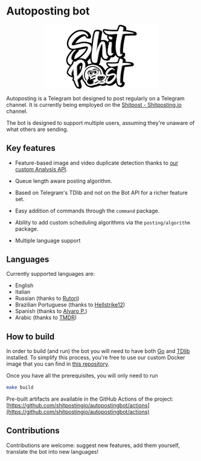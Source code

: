 # Autoposting bot

<p align="center"> 
   <img src="shitpost.png" width="60%">
</p>

Autoposting is a Telegram bot designed to post regularly on a Telegram channel. It is currently being employed on the [Shitpost - Shitposting.io](https://t.me/shitpost) channel.

The bot is designed to support multiple users, assuming they're unaware of what others are sending.

## Key features

- Feature-based image and video duplicate detection thanks to [our custom Analysis API](https://github.com/shitpostingio/analysis-api).

- Queue length aware posting algorithm.

- Based on Telegram's TDlib and not on the Bot API for a richer feature set.

- Easy addition of commands through the `command` package.

- Ability to add custom scheduling algorithms via the `posting/algorithm` package.

- Multiple language support

## Languages

Currently supported languages are:

- English
- Italian
- Russian (thanks to [Rutori](https://github.com/Rutori))
- Brazilian Portuguese (thanks to [Hellstrike12](https://github.com/hellstrike12))
- Spanish (thanks to [Alvaro P.](https://t.me/Tag_if_magic_stones_dont_drop))
- Arabic (thanks to [TMDR](https://github.com/TMDR))

## How to build

In order to build (and run) the bot you will need to have both [Go](https://golang.org/dl/) and [TDlib](https://tdlib.github.io/td/build.html) installed. To simplify this process, you're free to use our custom Docker image that you can find in [this repository](https://github.com/shitpostingio/golang).

Once you have all the prerequisites, you will only need to run

```bash
make build
```

Pre-built artifacts are available in the GitHub Actions of the project: [https://github.com/shitpostingio/autopostingbot/actions](https://github.com/shitpostingio/autopostingbot/actions)

## Contributions

Contributions are welcome: suggest new features, add them yourself, translate the bot into new languages!

